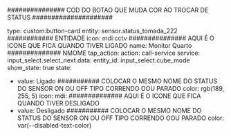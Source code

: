 
############### COD DO BOTAO QUE MUDA COR AO TROCAR DE STATUS #####################

type: custom:button-card
entity: sensor.status_tomada_222   ############ ENTIDADE
icon: mdi:cctv ############### AQUI É O ICONE QUE FICA QUANDO TIVER LIGADO
name: Monitor Quarto ############## NMOME
tap_action:
  action: call-service
  service: input_select.select_next
  data:
    entity_id: input_select.cube_mode
show_state: true
state:
  - value: Ligado ########### COLOCAR O MESMO NOME DO STATUS DO SENSOR ON OU OFF TIPO CORRENDO OOU PARADO
    color: rgb(189, 255, 5)
    icon: mdi: ############## AQUI É O ICONE QUE FICA QUANDO TIVER DESLIGADO
  - value: Desligado ########### COLOCAR O MESMO NOME DO STATUS DO SENSOR ON OU OFF TIPO CORRENDO OOU PARADO
    color: var(--disabled-text-color)
